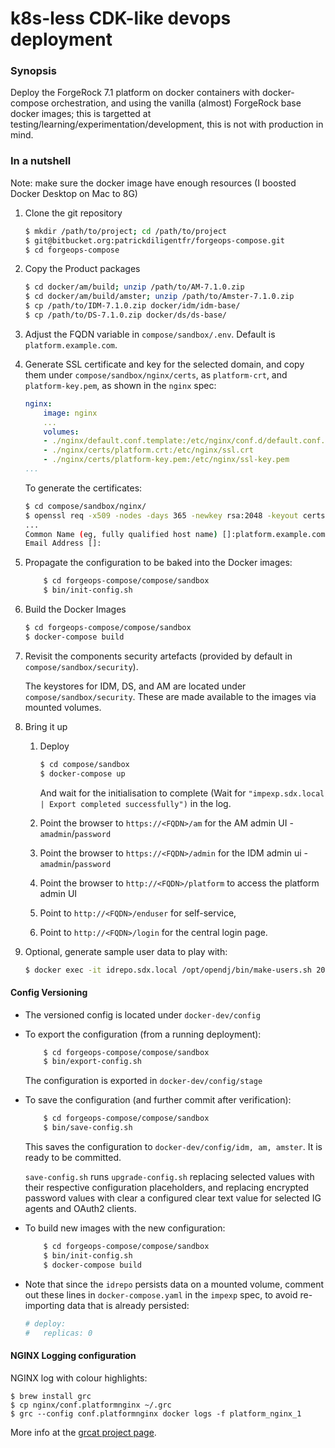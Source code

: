 
# k8s-less CDK-like devops deployment

### Synopsis

Deploy the ForgeRock 7.1 platform on docker containers with docker-compose orchestration, and using the vanilla (almost) ForgeRock base docker images;  this is targetted at testing/learning/experimentation/development, this is not with production in mind.

### In a nutshell

Note: make sure the docker image have enough resources (I boosted Docker Desktop on Mac to 8G)

1. Clone the git repository
	```bash
	$ mkdir /path/to/project; cd /path/to/project
	$ git@bitbucket.org:patrickdiligentfr/forgeops-compose.git
	$ cd forgeops-compose
	```
1. Copy the Product packages
	```bash
	$ cd docker/am/build; unzip /path/to/AM-7.1.0.zip
	$ cd docker/am/build/amster; unzip /path/to/Amster-7.1.0.zip
	$ cp /path/to/IDM-7.1.0.zip docker/idm/idm-base/
	$ cp /path/to/DS-7.1.0.zip docker/ds/ds-base/
	```
1. Adjust the FQDN variable in `compose/sandbox/.env`. Default is `platform.example.com`. 

1. Generate SSL certificate and key for the selected domain, and copy them under `compose/sandbox/nginx/certs`, as `platform-crt`, and `platform-key.pem`, as shown in the `nginx` spec:
	
	```yaml
	nginx:
		image: nginx
		...
		volumes:
		- ./nginx/default.conf.template:/etc/nginx/conf.d/default.conf.template
		- ./nginx/certs/platform.crt:/etc/nginx/ssl.crt
		- ./nginx/certs/platform-key.pem:/etc/nginx/ssl-key.pem
    ...
    ```
	
	To generate the certificates: 

    ```bash
	$ cd compose/sandbox/nginx/
	$ openssl req -x509 -nodes -days 365 -newkey rsa:2048 -keyout certs/platform-key.pem -out certs/platform.crt
	...
	Common Name (eg, fully qualified host name) []:platform.example.com
	Email Address []:
	```
1. Propagate the configuration to be baked into the Docker images:

	```bash
		$ cd forgeops-compose/compose/sandbox
		$ bin/init-config.sh
	```

1. Build the Docker Images
	```bash
	$ cd forgeops-compose/compose/sandbox
	$ docker-compose build
	```

1. Revisit the components security artefacts (provided by default in `compose/sandbox/security`).

	The keystores for IDM, DS, and AM are located under `compose/sandbox/security`. These are made available to the images via mounted volumes.

1. Bring it up
	1. Deploy
		```bash
		$ cd compose/sandbox
		$ docker-compose up
		```
		And wait for the initialisation to complete (Wait for `"impexp.sdx.local     | Export completed successfully")` in the log.

	1. Point the browser to `https://<FQDN>/am` for the AM admin UI - `amadmin`/`password`
	1. Point the browser to `https://<FQDN>/admin` for the IDM admin ui - `amadmin`/`password`
	1. Point the browser to `http://<FQDN>/platform` to access the platform admin UI
	1. Point to `http://<FQDN>/enduser` for self-service,
	1. Point to `http://<FQDN>/login` for the central login page.

1. Optional, generate sample user data to play with:

	```bash
	$ docker exec -it idrepo.sdx.local /opt/opendj/bin/make-users.sh 200
	```
#### Config Versioning

* The versioned config is located under `docker-dev/config`

* To export the configuration (from a running deployment):
	```bash
		$ cd forgeops-compose/compose/sandbox
		$ bin/export-config.sh
	```
	The configuration is exported in `docker-dev/config/stage`

* To save the configuration (and further commit after verification):

	```bash
		$ cd forgeops-compose/compose/sandbox
		$ bin/save-config.sh
	```
	This saves the configuration to `docker-dev/config/idm, am, amster`. It is ready to be committed.

	`save-config.sh` runs `upgrade-config.sh` replacing selected values with their respective configuration placeholders, and replacing encrypted password values with clear a configured clear text value for selected IG agents and OAuth2 clients. 

* To build new images with the new configuration:

	```bash
		$ cd forgeops-compose/compose/sandbox
		$ bin/init-config.sh
		$ docker-compose build
	```

* Note that since the `idrepo` persists data on a mounted volume, comment out  these lines in `docker-compose.yaml` in the `impexp` spec, to avoid re-importing data that is already persisted:
	```yaml
	# deploy:
    #   replicas: 0
	```
#### NGINX Logging configuration

NGINX log with colour highlights:

```
$ brew install grc
$ cp nginx/conf.platformnginx ~/.grc
$ grc --config conf.platformnginx docker logs -f platform_nginx_1
```

More info at the [grcat project page](https://github.com/garabik/grc).